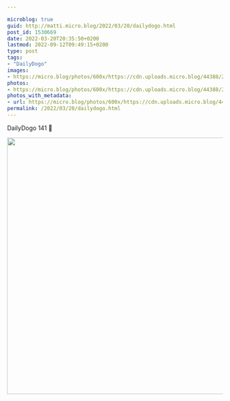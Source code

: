 ```yaml
---

microblog: true
guid: http://matti.micro.blog/2022/03/20/dailydogo.html
post_id: 1530669
date: 2022-03-20T20:35:50+0200
lastmod: 2022-09-12T09:49:15+0200
type: post
tags:
- "DailyDogo"
images:
- https://micro.blog/photos/600x/https://cdn.uploads.micro.blog/44388/2022/a6405a1b0d.jpg
photos:
- https://micro.blog/photos/600x/https://cdn.uploads.micro.blog/44388/2022/a6405a1b0d.jpg
photos_with_metadata:
- url: https://micro.blog/photos/600x/https://cdn.uploads.micro.blog/44388/2022/a6405a1b0d.jpg
permalink: /2022/03/20/dailydogo.html
---
```

DailyDogo 141 🐶

<img src="/media/uploads/2022/a6405a1b0d.jpg" width="600" height="600" alt="" />

